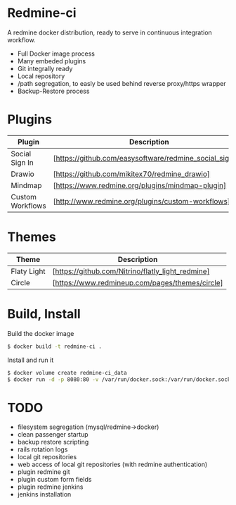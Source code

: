# Redmine-ci
A redmine docker distribution, ready to serve in continuous integration workflow.

  - Full Docker image process
  - Many embeded plugins
  - Git integrally ready
  - Local repository
  - /path segregation, to easly be used behind reverse proxy/https wrapper
  - Backup-Restore process

# Plugins
| Plugin | Description |
| ------ | ------ |
| Social Sign In | [https://github.com/easysoftware/redmine_social_sign_in] |
| Drawio | [https://github.com/mikitex70/redmine_drawio] |
| Mindmap | [https://www.redmine.org/plugins/mindmap-plugin] |
| Custom Workflows | [http://www.redmine.org/plugins/custom-workflows] |

# Themes
| Theme | Description |
| ------ | ------ |
| Flaty Light | [https://github.com/Nitrino/flatly_light_redmine] |
| Circle | [https://www.redmineup.com/pages/themes/circle] |

# Build, Install
Build the docker image
```sh
$ docker build -t redmine-ci .
```

Install and run it
```sh
$ docker volume create redmine-ci_data
$ docker run -d -p 8080:80 -v /var/run/docker.sock:/var/run/docker.sock -v redmine-ci_data:/data redmine-ci
```

# TODO
- filesystem segregation (mysql/redmine->docker)
- clean passenger startup
- backup restore scripting
- rails rotation logs
- local git repositories
- web access of local git repositories (with redmine authentication)
- plugin redmine git
- plugin custom form fields
- plugin redmine jenkins
- jenkins installation

